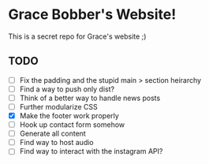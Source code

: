 # Grace Bobber's Website!

This is a secret repo for Grace's website ;)

## TODO

- [ ] Fix the padding and the stupid main > section heirarchy
- [ ] Find a way to push only dist?
- [ ] Think of a better way to handle news posts
- [ ] Further modularize CSS
- [x] Make the footer work properly
- [ ] Hook up contact form somehow
- [ ] Generate all content
- [ ] Find way to host audio
- [ ] Find way to interact with the instagram API?
